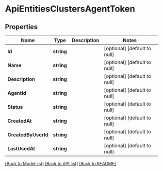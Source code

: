 # ApiEntitiesClustersAgentToken

## Properties
Name | Type | Description | Notes
------------ | ------------- | ------------- | -------------
**Id** | **string** |  | [optional] [default to null]
**Name** | **string** |  | [optional] [default to null]
**Description** | **string** |  | [optional] [default to null]
**AgentId** | **string** |  | [optional] [default to null]
**Status** | **string** |  | [optional] [default to null]
**CreatedAt** | **string** |  | [optional] [default to null]
**CreatedByUserId** | **string** |  | [optional] [default to null]
**LastUsedAt** | **string** |  | [optional] [default to null]

[[Back to Model list]](../README.md#documentation-for-models) [[Back to API list]](../README.md#documentation-for-api-endpoints) [[Back to README]](../README.md)


